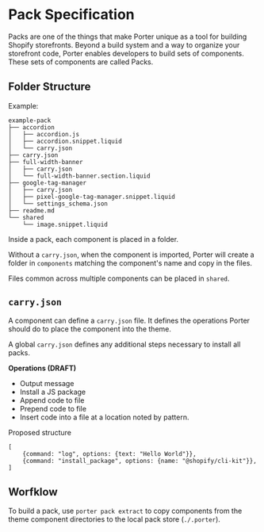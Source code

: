 # Pack Specification

Packs are one of the things that make Porter unique as a tool for building
Shopify storefronts. Beyond a build system and a way to organize your
storefront code, Porter enables developers to build sets of components.
These sets of components are called Packs.

## Folder Structure

Example:

```
example-pack
├── accordion
│   ├── accordion.js
│   ├── accordion.snippet.liquid
│   └── carry.json
├── carry.json
├── full-width-banner
│   ├── carry.json
│   └── full-width-banner.section.liquid
├── google-tag-manager
│   ├── carry.json
│   ├── pixel-google-tag-manager.snippet.liquid
│   └── settings_schema.json
├── readme.md
└── shared
    └── image.snippet.liquid
```

Inside a pack, each component is placed in a folder.

Without a `carry.json`, when the component is imported, Porter will create a
folder in `components` matching the component's name and copy in the files.

Files common across multiple components can be placed in `shared`.

## `carry.json`

A component can define a `carry.json` file. It defines the operations Porter
should do to place the component into the theme.

A global `carry.json` defines any additional steps necessary to install all packs.

**Operations (DRAFT)**

* Output message
* Install a JS package
* Append code to file
* Prepend code to file
* Insert code into a file at a location noted by pattern.

Proposed structure

```
[
    {command: "log", options: {text: "Hello World"}},
    {command: "install_package", options: {name: "@shopify/cli-kit"}},
]
```

## Worfklow

To build a pack, use `porter pack extract` to copy components from the theme
component directories to the local pack store (`./.porter`).
